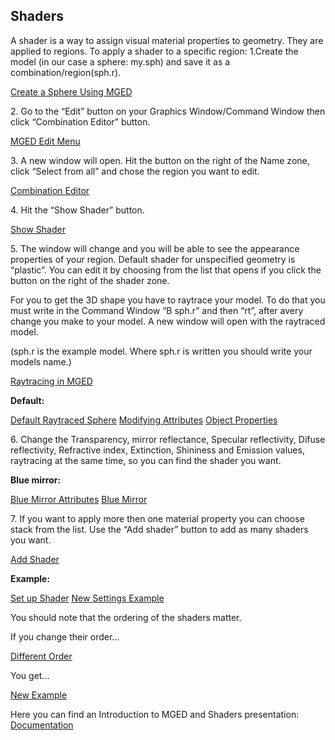 ## Shaders

A shader is a way to assign visual material properties to geometry. They
are applied to regions.
To apply a shader to a specific region:
1.Create the model (in our case a sphere: my.sph) and save it as a
combination/region(sph.r).

[Create a Sphere Using MGED](image:_ShadersShot1.png.md)

2\. Go to the “Edit” button on your Graphics Window/Command Window then
click “Combination Editor” button.

[MGED Edit Menu](image:_ShadersShot2.png.md)

3\. A new window will open. Hit the button on the right of the Name
zone, click “Select from all” and chose the region you want to edit.

[Combination Editor](image:_ShadersShot3.png.md)

4\. Hit the “Show Shader” button.

[Show Shader](image:_ShadersShot4.png.md)

5\. The window will change and you will be able to see the appearance
properties of your region. Default shader for unspecified geometry is
“plastic”. You can edit it by choosing from the list that opens if you
click the button on the right of the shader zone.

For you to get the 3D shape you have to raytrace your model. To do that
you must write in the Command Window “B sph.r” and then “rt”, after
avery change you make to your model. A new window will open with the
raytraced model.

(sph.r is the example model. Where sph.r is written you should write
your models name.)

[Raytracing in MGED](image:_ShadersShot5.png.md)

**Default:**

[Default Raytraced Sphere](image:_ShadersShot6.png.md)
[Modifying Attributes](image:_ShadersShot7.png.md) [Object
Properties](image:_ShadersShot8.png.md)

6\. Change the Transparency, mirror reflectance, Specular reflectivity,
Difuse reflectivity, Refractive index, Extinction, Shininess and
Emission values, raytracing at the same time, so you can find the shader
you want.

**Blue mirror:**

[Blue Mirror Attributes](image:_ShadersShot9.png.md) [Blue
Mirror](image:_ShadersShot10.png.md)

7\. If you want to apply more then one material property you can choose
stack from the list. Use the “Add shader” button to add as many shaders
you want.

[Add Shader](image:_ShadersShot11.png.md)

**Example:**

[Set up Shader](image:_ShadersShot12.png.md) [New Settings
Example](image:_ShadersShot13.png.md)

You should note that the ordering of the shaders matter.

If you change their order...

[Different Order](image:_ShadersShot14.png.md)

You get...

[New Example](image:_ShadersShot15.png.md)

Here you can find an Introduction to MGED and Shaders presentation:
[Documentation](../Documentation.md)
